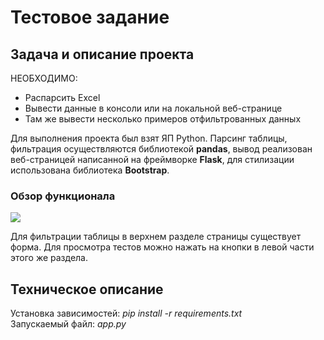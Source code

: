 <h1>Тестовое задание</h1>
<h2>Задача и описание проекта</h2>
<p>НЕОБХОДИМО:</p>
<ul>
    <li>Распарсить Excel</li>
    <li>Вывести данные в консоли или на локальной веб-странице</li>
    <li>Там же вывести несколько примеров отфильтрованных данных</li>
</ul>
<p>
    Для выполнения проекта был взят ЯП Python. 
    Парсинг таблицы, фильтрация осуществляются библиотекой <b>pandas</b>,
    вывод реализован веб-страницей написанной на фреймворке <b>Flask</b>,
    для стилизации использована библиотека <b>Bootstrap</b>.
</p>
<h3>Обзор функционала</h3>
<img src="https://sun9-79.userapi.com/impg/SIUwrXLqtHy9SGfxbQY960rDxCMIaOm9IlsGiQ/RGL-j81Q_fM.jpg?size=1836x904&quality=96&sign=36bd18b14054436ec90ab1326ad6ab66&type=album">
<p>
    Для фильтрации таблицы в верхнем разделе страницы существует форма. 
    Для просмотра тестов можно нажать на кнопки в левой части этого же раздела.
</p>
<h2>Техническое описание</h2>
<p>
    Установка зависимостей: <i>pip install -r requirements.txt</i><br>
    Запускаемый файл: <i>app.py</i>
</p>